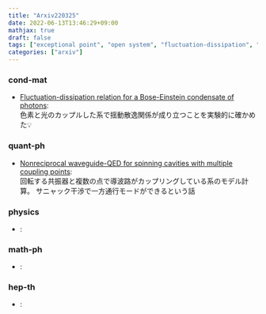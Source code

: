 ```yaml
---
title: "Arxiv220325"
date: 2022-06-13T13:46:29+09:00
mathjax: true
draft: false
tags: ["exceptional point", "open system", "fluctuation-dissipation", "BEC"]
categories: ["arxiv"]
---
```

### cond-mat
- [Fluctuation-dissipation relation for a Bose-Einstein condensate of photons](https://arxiv.org/abs/2203.13255):  
色素と光のカップルした系で揺動散逸関係が成り立つことを実験的に確かめた💡


### quant-ph
- [Nonreciprocal waveguide-QED for spinning cavities with multiple coupling points](https://arxiv.org/abs/2203.12936):  
回転する共振器と複数の点で導波路がカップリングしている系のモデル計算。
サニャック干渉で一方通行モードができるという話


### physics
- []():  


### math-ph
- []():  


### hep-th
- []():  
